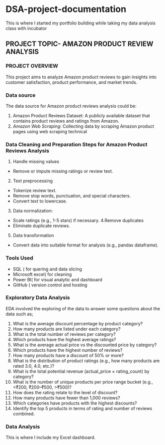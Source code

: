 # DSA-project-documentation
This is where l started my portfolio building while taking my data analysis class with incubator 

## PROJECT TOPIC- AMAZON PRODUCT REVIEW ANALYSIS 

### PROJECT OVERVIEW 
This project aims to analyze Amazon product reviews to gain insights into customer satisfaction, product performance, and market trends.


### Data source 
 The data source for Amazon product reviews analysis could be:

1. Amazon Product Reviews Dataset: A publicly available dataset that contains product reviews and ratings from Amazon.
2. *Amazon Web Scraping*: Collecting data by scraping Amazon product pages using web scraping technical
   
### Data Cleaning and Preparation Steps for Amazon Product Reviews Analysis

1. Handle missing values
- Remove or impute missing ratings or review text.
2. Text preprocessing
- Tokenize review text.
- Remove stop words, punctuation, and special characters.
- Convert text to lowercase.
3. Data normalization:
-  Scale ratings (e.g., 1-5 stars) if necessary.
4.Remove duplicates
-  Eliminate duplicate reviews.
5. Data transformation
  -  Convert data into suitable format for analysis (e.g., pandas dataframe).


### Tools Used 

-  SQL ( for quering and data slicing
-  Microsoft excel( for cleaning
-  Power BI( for visual analytic and dashboard
-  GitHub ( version control and hosting


### Exploratory Data Analysis 
EDA involved the exploring of the data to answer some questions about the data such as;

1. What is the average discount percentage by product category?
2. How many products are listed under each category?
3. What is the total number of reviews per category?
4. Which products have the highest average ratings?
5. What is the average actual price vs the discounted price by category?
6. Which products have the highest number of reviews?
7. How many products have a discount of 50% or more?
8. What is the distribution of product ratings (e.g., how many products are rated 3.0,
4.0, etc.)?
9. What is the total potential revenue (actual_price × rating_count) by category?
10. What is the number of unique products per price range bucket (e.g., <₹200,
₹200–₹500, >₹500)?
11. How does the rating relate to the level of discount?
12. How many products have fewer than 1,000 reviews?
13. Which categories have products with the highest discounts?
14. Identify the top 5 products in terms of rating and number of reviews combined.


### Data Analysis 
This is where l include my Excel dashboard.
